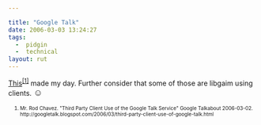 ```yaml
---

title: "Google Talk"
date: 2006-03-03 13:24:27
tags:
  -  pidgin
  -  technical
layout: rut
---
```


<p><a href="http://googletalk.blogspot.com/2006/03/third-party-client-use-of-google-talk.html" title="Third Party Client Use of the Google Talk Service">This</a><sup><a href="http://googletalk.blogspot.com/2006/03/third-party-client-use-of-google-talk.html" title="Third Party Client Use of the Google Talk Service">[1]</a></sup> made my day.  Further consider that some of those are libgaim using clients. <font size="+1">&#x263a;</font></p>

<ol><font size="-2"><li><font size="-2">Mr. Rod Chavez.  "Third Party Client Use of the Google Talk Service" Google Talkabout 2006-03-02.  http://googletalk.blogspot.com/2006/03/third-party-client-use-of-google-talk.html</font></li></font></ol>

